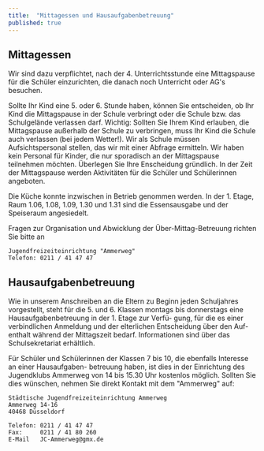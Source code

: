 ```yaml
---
title:  "Mittagessen und Hausaufgabenbetreuung"
published: true
---
```


## Mittagessen

Wir sind dazu verpflichtet, nach der 4. <!-- TODO Check: Ist das nicht ab der 4. Stunde, statt der 6. Stunde? --> Unterrichtsstunde eine Mittagspause für die Schüler einzurichten, die danach noch Unterricht oder AG's besuchen.

Sollte Ihr Kind eine 5. oder 6. Stunde haben, können Sie entscheiden, ob Ihr Kind die Mittagspause in der Schule verbringt oder die Schule bzw. das Schulgelände verlassen darf. Wichtig: Sollten Sie Ihrem Kind erlauben, die Mittagspause außerhalb der Schule zu verbringen, muss Ihr Kind die Schule auch verlassen (bei jedem Wetter!). Wir als Schule müssen Aufsichtspersonal stellen, das wir mit einer Abfrage ermitteln. Wir haben kein Personal für Kinder, die nur sporadisch an der Mittagspause teilnehmen möchten. Überlegen Sie Ihre Enscheidung gründlich. In der Zeit der Mittagspause werden Aktivitäten für die Schüler und Schülerinnen angeboten.

Die Küche konnte inzwischen in Betrieb genommen werden. In der 1. Etage, Raum 1.06, 1.08, 1.09, 1.30 und 1.31 sind die Essensausgabe und der Speiseraum angesiedelt. 

Fragen zur Organisation und Abwicklung der Über-Mittag-Betreuung richten Sie bitte an 

	Jugendfreizeiteinrichtung "Ammerweg"
	Telefon: 0211 / 41 47 47 

## Hausaufgabenbetreuung

Wie in unserem Anschreiben an die Eltern zu Beginn jeden Schuljahres vorgestellt, steht für die 
5. und 6. Klassen montags bis donnerstags eine Hausaufgabenbetreuung in der 1. Etage zur Verfü-
gung, für die es einer verbindlichen Anmeldung und der elterlichen Entscheidung über den Auf-
enthalt während der Mittagszeit bedarf. Informationen sind über das Schulsekretariat erhältlich.

Für Schüler und Schülerinnen der Klassen 7 bis 10, die ebenfalls Interesse an einer Hausaufgaben-
betreuung haben, ist dies in der Einrichtung des Jugendklubs Ammerweg von 14 bis 15.30 Uhr kostenlos möglich. Sollten Sie dies wünschen, nehmen Sie direkt Kontakt mit dem "Ammerweg" auf:

	Städtische Jugendfreizeiteinrichtung Ammerweg
	Ammerweg 14-16
	40468 Düsseldorf
	
	Telefon: 0211 / 41 47 47
	Fax:     0211 / 41 80 260
	E-Mail   JC-Ammerweg@gmx.de
